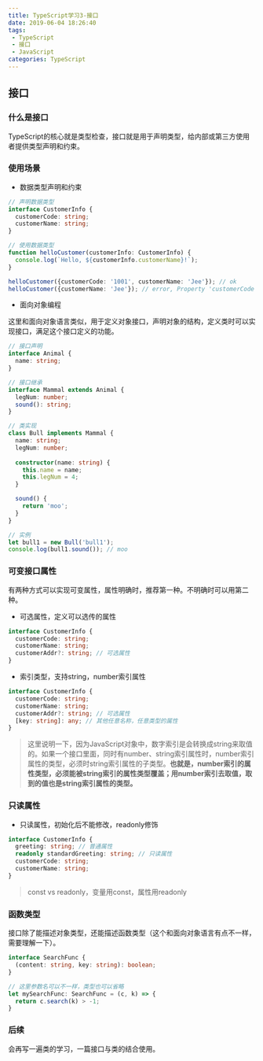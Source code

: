 ```yaml
---
title: TypeScript学习3-接口
date: 2019-06-04 18:26:40
tags:
 - TypeScript
 - 接口
 - JavaScript
categories: TypeScript
---
```

## 接口
### 什么是接口
TypeScript的核心就是类型检查，接口就是用于声明类型，给内部或第三方使用者提供类型声明和约束。

### 使用场景
- 数据类型声明和约束
```typescript
// 声明数据类型
interface CustomerInfo {
  customerCode: string;
  customerName: string;
}

// 使用数据类型
function helloCustomer(customerInfo: CustomerInfo) {
  console.log(`Hello, ${customerInfo.customerName}!`);
}

helloCustomer({customerCode: '1001', customerName: 'Jee'}); // ok
helloCustomer({customerName: 'Jee'}); // error, Property 'customerCode' is missing
```

- 面向对象编程

这里和面向对象语言类似，用于定义对象接口，声明对象的结构，定义类时可以实现接口，满足这个接口定义的功能。
```typescript
// 接口声明
interface Animal {
  name: string;
}

// 接口继承
interface Mammal extends Animal {
  legNum: number;
  sound(): string;
}

// 类实现
class Bull implements Mammal {
  name: string;
  legNum: number;
  
  constructor(name: string) {
    this.name = name;
    this.legNum = 4;
  }

  sound() {
    return 'moo';
  }
}

// 实例
let bull1 = new Bull('bull1');
console.log(bull1.sound()); // moo
```

### 可变接口属性

有两种方式可以实现可变属性，属性明确时，推荐第一种。不明确时可以用第二种。

- 可选属性，定义可以选传的属性
```typescript
interface CustomerInfo {
  customerCode: string;
  customerName: string;
  customerAddr?: string; // 可选属性
}
```
- 索引类型，支持string，number索引属性
```typescript
interface CustomerInfo {
  customerCode: string;
  customerName: string;
  customerAddr?: string; // 可选属性
  [key: string]: any; // 其他任意名称，任意类型的属性
}
```
> 这里说明一下，因为JavaScript对象中，数字索引是会转换成string来取值的。如果一个接口里面，同时有number、string索引属性时，number索引属性的类型，必须时string索引属性的子类型。**也就是，number索引的属性类型，必须能被string索引的属性类型覆盖；用number索引去取值，取到的值也是string索引属性的类型。**

### 只读属性
- 只读属性，初始化后不能修改，readonly修饰
```typescript
interface CustomerInfo {
  greeting: string; // 普通属性
  readonly standardGreeting: string; // 只读属性
  customerCode: string;
  customerName: string; 
}
```
> const vs readonly，变量用const，属性用readonly

### 函数类型
接口除了能描述对象类型，还能描述函数类型（这个和面向对象语言有点不一样，需要理解一下）。
```typescript
interface SearchFunc {
  (content: string, key: string): boolean;
}

// 这里参数名可以不一样，类型也可以省略
let mySearchFunc: SearchFunc = (c, k) => {
  return c.search(k) > -1;
}
```

### 后续
会再写一遍类的学习，一篇接口与类的结合使用。
